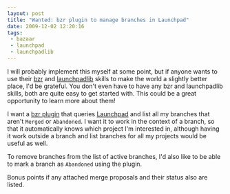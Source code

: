 ```yaml
---
layout: post
title: "Wanted: bzr plugin to manage branches in Launchpad"
date: 2009-12-02 12:20:16
tags:
 - bazaar
 - launchpad
 - launchpadlib
---
```


I will probably implement this myself at some point, but if anyone wants to use their [bzr](http://bazaar-vcs.org/) and [launchpadlib](https://launchpad.net/launchpadlib) skills to make the world a slightly better place, I'd be grateful. You don't even have to have any bzr and launchpadlib skills, both are quite easy to get started with. This could be a great opportunity to learn more about them!

I want a [bzr plugin](http://bazaar-vcs.org/WritingPlugins) that queries [Launchpad](https://launchpad.net/) and list all my branches that aren't `Merged` or `Abandoned`. I want it to work in the context of a branch, so that it automatically knows which project I'm interested in, although having it work outside a branch and list branches for all my projects would be useful as well.

To remove branches from the list of active branches, I'd also like to be able to mark a branch as `Abandoned` using the plugin.

Bonus points if any attached merge proposals and their status also are listed.
